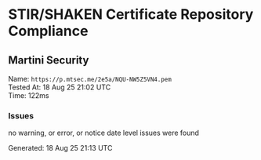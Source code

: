 # STIR/SHAKEN Certificate Repository Compliance

## Martini Security

Name: `https://p.mtsec.me/2e5a/NQU-NW5Z5VN4.pem`\
Tested At: 18 Aug 25 21:02 UTC\
Time: 122ms

### Issues

no warning, or error, or notice date level issues were found

Generated: 18 Aug 25 21:13 UTC